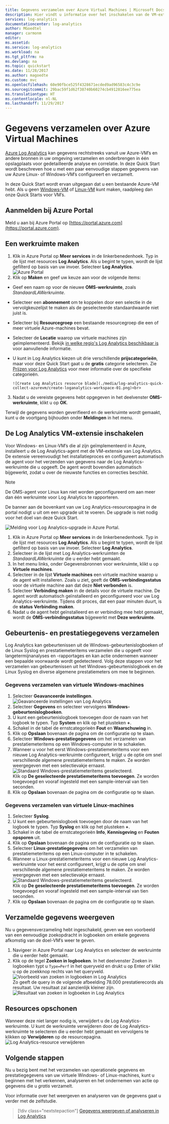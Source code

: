 ```yaml
---
title: Gegevens verzamelen over Azure Virtual Machines | Microsoft Docs
description: Hier vindt u informatie over het inschakelen van de VM-extensie van de OMS-agent en over het inschakelen van het verzamelen van gegevens uit uw Azure-VM's met Log Analytics.
services: log-analytics
documentationcenter: log-analytics
author: MGoedtel
manager: carmonm
editor: 
ms.assetid: 
ms.service: log-analytics
ms.workload: na
ms.tgt_pltfrm: na
ms.devlang: na
ms.topic: quickstart
ms.date: 11/28/2017
ms.author: magoedte
ms.custom: mvc
ms.openlocfilehash: 60e90fbce525f4328671ecded9ad96583c4c3c9e
ms.sourcegitcommit: 29bac59f1d62f38740b60274cb4912816ee775ea
ms.translationtype: HT
ms.contentlocale: nl-NL
ms.lasthandoff: 11/29/2017
---
```

# <a name="collect-data-about-azure-virtual-machines"></a>Gegevens verzamelen over Azure Virtual Machines
[Azure Log Analytics](log-analytics-overview.md) kan gegevens rechtstreeks vanuit uw Azure-VM’s en andere bronnen in uw omgeving verzamelen en onderbrengen in één opslagplaats voor gedetailleerde analyse en correlatie.  In deze Quick Start wordt beschreven hoe u met een paar eenvoudige stappen gegevens van uw Azure Linux- of Windows-VM’s configureert en verzamelt.  
 
In deze Quick Start wordt ervan uitgegaan dat u een bestaande Azure-VM hebt. Als u geen [Windows-VM](../virtual-machines/windows/quick-create-portal.md) of [Linux-VM](../virtual-machines/linux/quick-create-cli.md) kunt maken, raadpleeg dan onze Quick Starts voor VM’s.

## <a name="log-in-to-azure-portal"></a>Aanmelden bij Azure Portal
Meld u aan bij Azure Portal op [https://portal.azure.com](https://portal.azure.com). 

## <a name="create-a-workspace"></a>Een werkruimte maken
1. Klik in Azure Portal op **Meer services** in de linkerbenedenhoek. Typ in de lijst met resources **Log Analytics**. Als u begint te typen, wordt de lijst gefilterd op basis van uw invoer. Selecteer **Log Analytics**.<br> ![Azure Portal](media/log-analytics-quick-collect-azurevm/azure-portal-01.png)<br>  
2. Klik op **Maken** en geef uw keuze aan voor de volgende items:

  * Geef een naam op voor de nieuwe **OMS-werkruimte**, zoals *StandaardLAWerkruimte*. 
  * Selecteer een **abonnement** om te koppelen door een selectie in de vervolgkeuzelijst te maken als de geselecteerde standaardwaarde niet juist is.
  * Selecteer bij **Resourcegroep** een bestaande resourcegroep die een of meer virtuele Azure-machines bevat.  
  * Selecteer de **Locatie** waarop uw virtuele machines zijn geïmplementeerd.  Bekijk [in welke regio's Log Analytics beschikbaar is](https://azure.microsoft.com/regions/services/) voor aanvullende informatie.
  * U kunt in Log Analytics kiezen uit drie verschillende **prijscategorieën**, maar voor deze Quick Start gaat u de **gratis** categorie selecteren.  Zie [Prijzen voor Log Analytics](https://azure.microsoft.com/pricing/details/log-analytics/) voor meer informatie over de specifieke categorieën.

        ![Create Log Analytics resource blade](./media/log-analytics-quick-collect-azurevm/create-loganalytics-workspace-01.png)<br>  
3. Nadat u de vereiste gegevens hebt opgegeven in het deelvenster **OMS-werkruimte**, klikt u op **OK**.  

Terwijl de gegevens worden geverifieerd en de werkruimte wordt gemaakt, kunt u de voortgang bijhouden onder **Meldingen** in het menu. 

## <a name="enable-the-log-analytics-vm-extension"></a>De Log Analytics VM-extensie inschakelen
Voor Windows- en Linux-VM’s die al zijn geïmplementeerd in Azure, installeert u de Log Analytics-agent met de VM-extensie van Log Analytics.  De extensie vereenvoudigt het installatieproces en configureert automatisch de agent voor het verzenden van gegevens naar de Log Analytics-werkruimte die u opgeeft. De agent wordt bovendien automatisch bijgewerkt, zodat u over de nieuwste functies en correcties beschikt.

>[!NOTE]
>De OMS-agent voor Linux kan niet worden geconfigureerd om aan meer dan één werkruimte voor Log Analytics te rapporteren. 

De banner aan de bovenkant van uw Log Analytics-resourcepagina in de portal nodigt u uit om een upgrade uit te voeren.  De upgrade is niet nodig voor het doel van deze Quick Start.<br>

![Melding voor Log Analytics-upgrade in Azure Portal](media/log-analytics-quick-collect-azurevm/log-analytics-portal-upgradebanner.png).    
1. Klik in Azure Portal op **Meer services** in de linkerbenedenhoek. Typ in de lijst met resources **Log Analytics**. Als u begint te typen, wordt de lijst gefilterd op basis van uw invoer. Selecteer **Log Analytics**.
2. Selecteer in de lijst met Log Analytics-werkruimten de *StandaardLAWerkruimte* die u eerder hebt gemaakt.
3. In het menu links, onder Gegevensbronnen voor werkruimte, klikt u op **Virtuele machines**.  
4. Selecteer in de lijst **Virtuele machines** een virtuele machine waarop u de agent wilt installeren. Zoals u ziet, geeft de **OMS-verbindingsstatus** voor de virtuele machine aan dat deze **Niet verbonden** is.
5. Selecteer **Verbinding maken** in de details voor de virtuele machine. De agent wordt automatisch geïnstalleerd en geconfigureerd voor uw Log Analytics-werkruimte. Tijdens dit proces, dat een paar minuten duurt, is de **status** **Verbinding maken**.
6. Nadat u de agent hebt geïnstalleerd en er verbinding mee hebt gemaakt, wordt de **OMS-verbindingsstatus** bijgewerkt met **Deze werkruimte**.

## <a name="collect-event-and-performance-data"></a>Gebeurtenis- en prestatiegegevens verzamelen
Log Analytics kan gebeurtenissen uit de Windows-gebeurtenislogboeken of de Linux Syslog en prestatiemeteritems verzamelen die u opgeeft voor langetermijnanalyses en -rapportages en kan actie ondernemen wanneer een bepaalde voorwaarde wordt gedetecteerd.  Volg deze stappen voor het verzamelen van gebeurtenissen uit het Windows-gebeurtenislogboek en de Linux Syslog en diverse algemene prestatiemeters om mee te beginnen.  

### <a name="data-collection-from-windows-vm"></a>Gegevens verzamelen van virtuele Windows-machines
1. Selecteer **Geavanceerde instellingen**.<br> ![Geavanceerde instellingen van Log Analytics](media/log-analytics-quick-collect-azurevm/log-analytics-advanced-settings-01.png)<br> 
3. Selecteer **Gegevens** en selecteer vervolgens **Windows-gebeurtenislogboeken**.  
4. U kunt een gebeurtenislogboek toevoegen door de naam van het logboek te typen.  Typ **System** en klik op het plusteken **+**.  
5. Schakel in de tabel de ernstcategorieën **Fout** en **Waarschuwing** in.   
6. Klik op **Opslaan** bovenaan de pagina om de configuratie op te slaan.
7. Selecteer **Windows-prestatiegegevens** om het verzamelen van prestatiemeteritems op een Windows-computer in te schakelen. 
8. Wanneer u voor het eerst Windows-prestatiemeteritems voor een nieuwe Log Analytics-werkruimte configureert, krijgt u de optie om snel verschillende algemene prestatiemeteritems te maken. Ze worden weergegeven met een selectievakje ernaast.<br> ![Standaard Windows-prestatiemeteritems geselecteerd](media/log-analytics-quick-collect-azurevm/windows-perfcounters-default.png).<br> Klik op **De geselecteerde prestatiemeteritems toevoegen**.  Ze worden toegevoegd en vooraf ingesteld met een sample-interval van tien seconden.  
9. Klik op **Opslaan** bovenaan de pagina om de configuratie op te slaan.

### <a name="data-collection-from-linux-vm"></a>Gegevens verzamelen van virtuele Linux-machines

1. Selecteer **Syslog**.  
2. U kunt een gebeurtenislogboek toevoegen door de naam van het logboek te typen.  Typ **Syslog** en klik op het plusteken **+**.  
3. Schakel in de tabel de ernstcategorieën **Info**, **Kennisgeving** en **Fouten opsporen** uit. 
4. Klik op **Opslaan** bovenaan de pagina om de configuratie op te slaan.
5. Selecteer **Linux-prestatiegegevens** om het verzamelen van prestatiemeteritems op een Linux-computer in te schakelen. 
6. Wanneer u Linux-prestatiemeteritems voor een nieuwe Log Analytics-werkruimte voor het eerst configureert, krijgt u de optie om snel verschillende algemene prestatiemeteritems te maken. Ze worden weergegeven met een selectievakje ernaast.<br> ![Standaard Windows-prestatiemeteritems geselecteerd](media/log-analytics-quick-collect-azurevm/linux-perfcounters-default.png).<br> Klik op **De geselecteerde prestatiemeteritems toevoegen**.  Ze worden toegevoegd en vooraf ingesteld met een sample-interval van tien seconden.  
7. Klik op **Opslaan** bovenaan de pagina om de configuratie op te slaan.

## <a name="view-data-collected"></a>Verzamelde gegevens weergeven
Nu u gegevensverzameling hebt ingeschakeld, geven we een voorbeeld van een eenvoudige zoekopdracht in logboeken om enkele gegevens afkomstig van de doel-VM’s weer te geven.  

1. Navigeer in Azure Portal naar Log Analytics en selecteer de werkruimte die u eerder hebt gemaakt.
2. Klik op de tegel **Zoeken in logboeken**. In het deelvenster Zoeken in logboeken typt u `Type=Perf` in het queryveld en drukt u op Enter of klikt u op de zoekknop rechts van het queryveld.<br> ![Voorbeeld van zoeken in logboeken in Log Analytics](./media/log-analytics-quick-collect-azurevm/log-analytics-portal-queryexample.png)<br> Zo geeft de query in de volgende afbeelding 78.000 prestatierecords als resultaat.  Uw resultaat zal aanzienlijk kleiner zijn.<br> ![Resultaat van zoeken in logboeken in Log Analytics](media/log-analytics-quick-collect-azurevm/log-analytics-search-perf.png)

## <a name="clean-up-resources"></a>Resources opschonen
Wanneer deze niet langer nodig is, verwijdert u de Log Analytics-werkruimte. U kunt de werkruimte verwijderen door de Log Analytics-werkruimte te selecteren die u eerder hebt gemaakt en vervolgens te klikken op **Verwijderen** op de resourcepagina.<br> ![Log Analytics-resource verwijderen](media/log-analytics-quick-collect-azurevm/log-analytics-portal-delete-resource.png)

## <a name="next-steps"></a>Volgende stappen
Nu u bezig bent met het verzamelen van operationele gegevens en prestatiegegevens van uw virtuele Windows- of Linux-machines, kunt u beginnen met het verkennen, analyseren en het ondernemen van actie op gegevens die u *gratis* verzamelt.  

Voor informatie over het weergeven en analyseren van de gegevens gaat u verder met de zelfstudie.   

> [!div class="nextstepaction"]
> [Gegevens weergeven of analyseren in Log Analytics](log-analytics-tutorial-viewdata.md)
